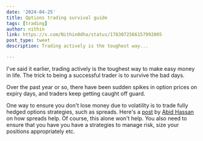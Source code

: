 ```yaml
---
date: '2024-04-25'
title: Options trading survival guide
tags: [trading]
author: nithin
link: https://x.com/Nithin0dha/status/1783072566157992005
post_type: tweet
description: Trading actively is the toughest way...

---
```


I've said it earlier, trading actively is the toughest way to make easy money in life. The trick to being a successful trader is to survive the bad days.

Over the past year or so, there have been sudden spikes in option prices on expiry days, and traders keep getting caught off guard.

One way to ensure you don't lose money due to volatility is to trade fully hedged options strategies, such as spreads. Here's a [post](https://t.co/eAnmKEseGb) by [Abid Hassan](https://twitter.com/abidsensibull) on how spreads help. Of course, this alone won't help. You also need to ensure that you have you have a strategies to manage risk, size your positions appropriately etc.
